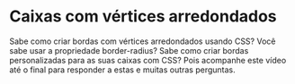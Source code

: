 # Caixas com vértices arredondados

Sabe como criar bordas com vértices arredondados usando CSS? Você sabe usar a propriedade border-radius? Sabe como criar bordas personalizadas para as suas caixas com CSS? Pois acompanhe este vídeo até o final para responder a estas e muitas outras perguntas.